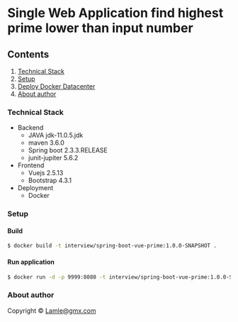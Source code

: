 # Single Web Application find highest prime lower than input number

## Contents
 1. [Technical Stack](#technical-stack)
 2. [Setup](#setup)
 5. [Deploy Docker Datacenter](#deploy-docker-datacenter)
 4. [About author](#about-author)

### Technical Stack

  - Backend
    - JAVA jdk-11.0.5.jdk
    - maven 3.6.0
    - Spring boot 2.3.3.RELEASE
    - junit-jupiter 5.6.2
  - Frontend
    - Vuejs 2.5.13
    - Bootstrap 4.3.1
  - Deployment
    - Docker

### Setup

#### Build

```sh
$ docker build -t interview/spring-boot-vue-prime:1.0.0-SNAPSHOT .
```

#### Run application

```sh
$ docker run -d -p 9999:8080 -t interview/spring-boot-vue-prime:1.0.0-SNAPSHOT
```

### About author
Copyright © Lamle@gmx.com
